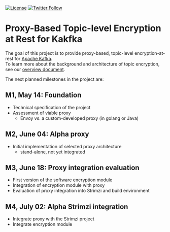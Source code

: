 [![License](https://img.shields.io/badge/license-Apache--2.0-blue.svg)](http://www.apache.org/licenses/LICENSE-2.0)
[![Twitter Follow](https://img.shields.io/twitter/follow/strimziio.svg?style=social&label=Follow&style=for-the-badge)](https://twitter.com/strimziio)


# Proxy-Based Topic-level Encryption at Rest for Kakfka


The goal of this project is to provide proxy-based, topic-level encryption-at-rest for [Apache Kafka](https://kafka.apache.org/).  
To learn more about the background and architecture of topic encryption, see our [overview document](doc/README.md).

The next planned milestones in the project are:

## M1, May 14: Foundation
- Technical specification of the project
- Assessment of viable proxy 
  - Envoy vs. a custom-developed proxy (in golang or Java)

## M2, June 04: Alpha proxy
- Initial implementation of selected proxy architecture
  - stand-alone, not yet integrated

## M3, June 18: Proxy integration evaluation
- First version of the software encryption module
- Integration of encryption module with proxy
- Evaluation of proxy integration into Strimzi and build environment

## M4, July 02: Alpha Strimzi integration
- Integrate proxy with the Strimzi project
- Integrate encryption module


